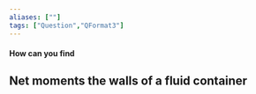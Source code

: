 ```yaml
---
aliases: [""]
tags: ["Question","QFormat3"]
---
```


#### How can you find
## Net moments the walls of a fluid container
